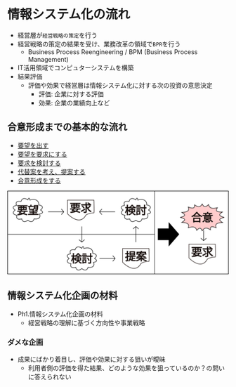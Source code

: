 # 情報システム化の流れ

* 経営層が`経営戦略の策定`を行う
* 経営戦略の策定の結果を受け、業務改革の領域で`BPR`を行う
    * Business Process Reengineering / BPM (Business Process Management)
* IT活用領域でコンピュターシステムを構築
* 結果評価
    * 評価や効果で経営層は情報システム化に対する次の投資の意思決定
        * 評価: 企業に対する評価
        * 効果: 企業の業績向上など

## 合意形成までの基本的な流れ

* [要望を出す](01)
* [要望を要求にする](02)
* [要求を検討する](03)
* [代替案を考え、提案する](04)
* [合意形成をする](05)

![flow_00](image/flow_00.png)

## 情報システム化企画の材料

* Ph1.情報システム化企画の材料
    * 経営戦略の理解に基づく方向性や事業戦略

### ダメな企画

* 成果にばかり着目し、評価や効果に対する狙いが曖昧
    * 利用者側の評価を得た結果、どのような効果を狙っているのか？の問いに答えられない
